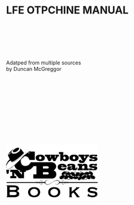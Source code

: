 # LFE OTPCHINE MANUAL

<br/>
<br/>
<br/>
<br/>
<br/>

Adatped from multiple sources
<br/>
by Duncan McGreggor

<br/>
<br/>
<br/>
<br/>
<br/>
<br/>
<br/>
<br/>
<br/>
<br/>

[![publisher logo][publisher-img]][publisher-site]

<!-- Named page links below: /-->

[publisher-img]: ../images/cnbb-pub-logo-1.6.png
[publisher-site]: http://cnbb.pub/
